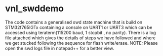 # vnl_swddemo
The code contains a generalised swd state machine that is build on STM32f765IGTx containing a console on UART1 or UART3 which can be accessed using teraterm(115200 baud, 1 stopbit , no parity). There is a log file attached which gives the details of steps we have followed and where we get stucked following the sequence for flash write/erase.
NOTE: Please open the swd logs file in notepad++ for a better view.
